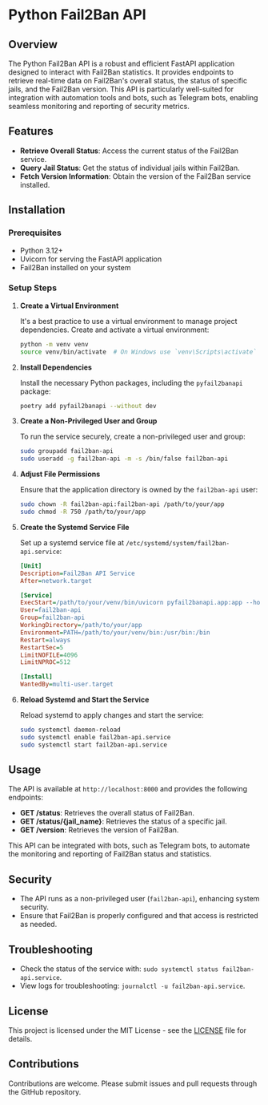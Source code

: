 # Python Fail2Ban API

## Overview

The Python Fail2Ban API is a robust and efficient FastAPI application designed to interact with Fail2Ban statistics. It
provides endpoints to retrieve real-time data on Fail2Ban's overall status, the status of specific jails, and the
Fail2Ban version. This API is particularly well-suited for integration with automation tools and bots, such as Telegram
bots, enabling seamless monitoring and reporting of security metrics.

## Features

- **Retrieve Overall Status**: Access the current status of the Fail2Ban service.
- **Query Jail Status**: Get the status of individual jails within Fail2Ban.
- **Fetch Version Information**: Obtain the version of the Fail2Ban service installed.

## Installation

### Prerequisites

- Python 3.12+
- Uvicorn for serving the FastAPI application
- Fail2Ban installed on your system

### Setup Steps

1. **Create a Virtual Environment**

   It's a best practice to use a virtual environment to manage project dependencies. Create and activate a virtual
   environment:

   ```bash
   python -m venv venv
   source venv/bin/activate  # On Windows use `venv\Scripts\activate`
   ```

2. **Install Dependencies**

   Install the necessary Python packages, including the `pyfail2banapi` package:

   ```bash
   poetry add pyfail2banapi --without dev
   ```

3. **Create a Non-Privileged User and Group**

   To run the service securely, create a non-privileged user and group:

   ```bash
   sudo groupadd fail2ban-api
   sudo useradd -g fail2ban-api -m -s /bin/false fail2ban-api
   ```

4. **Adjust File Permissions**

   Ensure that the application directory is owned by the `fail2ban-api` user:

   ```bash
   sudo chown -R fail2ban-api:fail2ban-api /path/to/your/app
   sudo chmod -R 750 /path/to/your/app
   ```

5. **Create the Systemd Service File**

   Set up a systemd service file at `/etc/systemd/system/fail2ban-api.service`:

   ```ini
   [Unit]
   Description=Fail2Ban API Service
   After=network.target

   [Service]
   ExecStart=/path/to/your/venv/bin/uvicorn pyfail2banapi.app:app --host 127.0.0.1 --port 8000
   User=fail2ban-api
   Group=fail2ban-api
   WorkingDirectory=/path/to/your/app
   Environment=PATH=/path/to/your/venv/bin:/usr/bin:/bin
   Restart=always
   RestartSec=5
   LimitNOFILE=4096
   LimitNPROC=512

   [Install]
   WantedBy=multi-user.target
   ```

6. **Reload Systemd and Start the Service**

   Reload systemd to apply changes and start the service:

   ```bash
   sudo systemctl daemon-reload
   sudo systemctl enable fail2ban-api.service
   sudo systemctl start fail2ban-api.service
   ```

## Usage

The API is available at `http://localhost:8000` and provides the following endpoints:

- **GET /status**: Retrieves the overall status of Fail2Ban.
- **GET /status/{jail_name}**: Retrieves the status of a specific jail.
- **GET /version**: Retrieves the version of Fail2Ban.

This API can be integrated with bots, such as Telegram bots, to automate the monitoring and reporting of Fail2Ban status
and statistics.

## Security

- The API runs as a non-privileged user (`fail2ban-api`), enhancing system security.
- Ensure that Fail2Ban is properly configured and that access is restricted as needed.

## Troubleshooting

- Check the status of the service with: `sudo systemctl status fail2ban-api.service`.
- View logs for troubleshooting: `journalctl -u fail2ban-api.service`.

## License

This project is licensed under the MIT License - see the [LICENSE](LICENSE) file for details.

## Contributions

Contributions are welcome. Please submit issues and pull requests through the GitHub repository.
